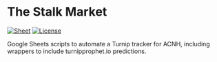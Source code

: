 # The Stalk Market

[![Sheet](https://img.shields.io/website?label=sheet&logo=Google-Sheets&up_color=0F9D58&url=https%3A%2F%2Fdocs.google.com%2Fspreadsheets%2Fd%2F1zPntTGNOt1mlxwhsB9ap-WkyWZKC-7m48PObFRwKt-A%2Fedit%23gid%3D787780375)](https://docs.google.com/spreadsheets/d/1zPntTGNOt1mlxwhsB9ap-WkyWZKC-7m48PObFRwKt-A/edit#gid=787780375)
[![License](https://img.shields.io/github/license/CostasAK/the-stalk-market)](https://github.com/CostasAK/the-stalk-market/blob/master/LICENSE)
<!--[![Language](https://img.shields.io/github/languages/top/costasak/the-stalk-market)](https://github.com/CostasAK/the-stalk-market)
[![Watchers](https://img.shields.io/github/watchers/costasak/the-stalk-market)](https://github.com/CostasAK/the-stalk-market)
[![Stars](https://img.shields.io/github/stars/costasak/the-stalk-market)](https://github.com/CostasAK/the-stalk-market)
[![Forks](https://img.shields.io/github/forks/costasak/the-stalk-market)](https://github.com/CostasAK/the-stalk-market)-->

Google Sheets scripts to automate a Turnip tracker for ACNH, including wrappers to include turnipprophet.io predictions.

